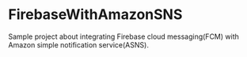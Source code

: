 # FirebaseWithAmazonSNS
Sample project about integrating Firebase cloud messaging(FCM) with Amazon simple notification service(ASNS).
